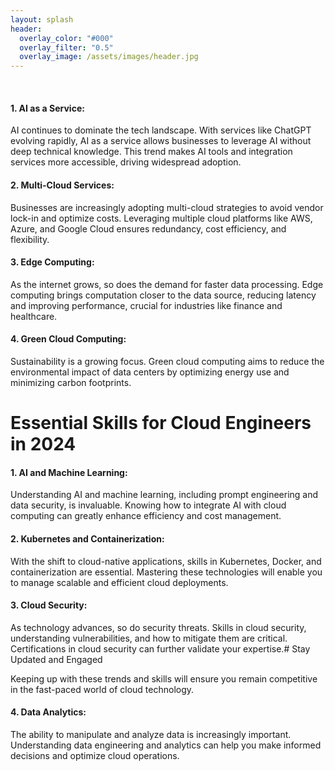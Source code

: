 ```yaml
---
layout: splash
header:
  overlay_color: "#000"
  overlay_filter: "0.5"
  overlay_image: /assets/images/header.jpg
---
```


<br />

#### 1. AI as a Service:

AI continues to dominate the tech landscape. With services like ChatGPT evolving rapidly, AI as a service allows businesses to leverage AI without deep technical knowledge. This trend makes AI tools and integration services more accessible, driving widespread adoption.

#### 2. Multi-Cloud Services:

Businesses are increasingly adopting multi-cloud strategies to avoid vendor lock-in and optimize costs. Leveraging multiple cloud platforms like AWS, Azure, and Google Cloud ensures redundancy, cost efficiency, and flexibility.

#### 3. Edge Computing:

As the internet grows, so does the demand for faster data processing. Edge computing brings computation closer to the data source, reducing latency and improving performance, crucial for industries like finance and healthcare.

#### 4. Green Cloud Computing:

Sustainability is a growing focus. Green cloud computing aims to reduce the environmental impact of data centers by optimizing energy use and minimizing carbon footprints.

# Essential Skills for Cloud Engineers in 2024

#### 1. AI and Machine Learning:

Understanding AI and machine learning, including prompt engineering and data security, is invaluable. Knowing how to integrate AI with cloud computing can greatly enhance efficiency and cost management.

#### 2. Kubernetes and Containerization:

With the shift to cloud-native applications, skills in Kubernetes, Docker, and containerization are essential. Mastering these technologies will enable you to manage scalable and efficient cloud deployments.

#### 3. Cloud Security:

As technology advances, so do security threats. Skills in cloud security, understanding vulnerabilities, and how to mitigate them are critical. Certifications in cloud security can further validate your expertise.# Stay Updated and Engaged

Keeping up with these trends and skills will ensure you remain competitive in the fast-paced world of cloud technology.


#### 4. Data Analytics:

The ability to manipulate and analyze data is increasingly important. Understanding data engineering and analytics can help you make informed decisions and optimize cloud operations.